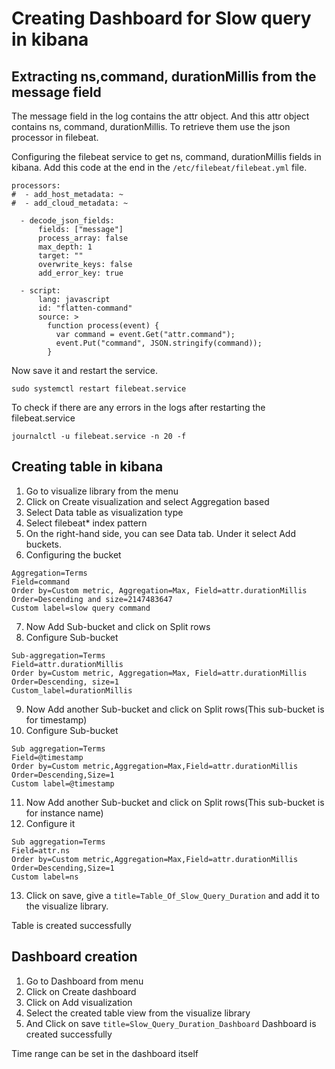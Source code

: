 # Creating Dashboard for Slow query in kibana

## Extracting ns,command, durationMillis from the message field
The message field in the log contains the attr object. And this attr object contains ns, command, durationMillis. To retrieve them use the json processor in filebeat.

Configuring the filebeat service to get ns, command, durationMillis fields in kibana. Add this code at the end in the ```/etc/filebeat/filebeat.yml``` file.
```
processors:
#  - add_host_metadata: ~
#  - add_cloud_metadata: ~

  - decode_json_fields:
      fields: ["message"]
      process_array: false
      max_depth: 1
      target: ""
      overwrite_keys: false
      add_error_key: true

  - script:
      lang: javascript
      id: "flatten-command"
      source: >
        function process(event) {
          var command = event.Get("attr.command");
          event.Put("command", JSON.stringify(command));
        }
```

Now save it and restart the service.
```
sudo systemctl restart filebeat.service
```

To check if there are any errors in the logs after restarting the filebeat.service
```
journalctl -u filebeat.service -n 20 -f
```

## Creating table in kibana

1. Go to visualize library from the menu
2. Click on Create visualization and select Aggregation based
3. Select Data table as visualization type
4. Select filebeat* index pattern
5. On the right-hand side, you can see Data tab. Under it select Add buckets.
6. Configuring the bucket
  ```
  Aggregation=Terms
  Field=command
  Order by=Custom metric, Aggregation=Max, Field=attr.durationMillis
  Order=Descending and size=2147483647
  Custom label=slow query command
  ```
7. Now Add Sub-bucket and click on Split rows
8. Configure Sub-bucket
  ```
  Sub-aggregation=Terms
  Field=attr.durationMillis
  Order by=Custom metric, Aggregation=Max, Field=attr.durationMillis
  Order=Descending, size=1
  Custom_label=durationMillis
  ```
9. Now Add another Sub-bucket and click on Split rows(This sub-bucket is for timestamp)
10. Configure Sub-bucket
```
Sub aggregation=Terms
Field=@timestamp
Order by=Custom metric,Aggregation=Max,Field=attr.durationMillis
Order=Descending,Size=1
Custom label=@timestamp
```
11. Now Add another Sub-bucket and click on Split rows(This sub-bucket is for instance name)
12. Configure it
```
Sub aggregation=Terms
Field=attr.ns
Order by=Custom metric,Aggregation=Max,Field=attr.durationMillis
Order=Descending,Size=1
Custom label=ns
```
13. Click on save, give a ```title=Table_Of_Slow_Query_Duration``` and add it to the visualize library.

Table is created successfully

## Dashboard creation
1. Go to Dashboard from menu
2. Click on Create dashboard
3. Click on Add visualization
4. Select the created table view from the visualize library
5. And Click on save ```title=Slow_Query_Duration_Dashboard```
Dashboard is created successfully

Time range can be set in the dashboard itself
